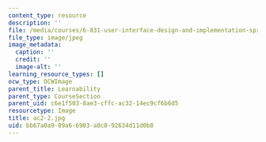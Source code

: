 ```yaml
---
content_type: resource
description: ''
file: /media/courses/6-831-user-interface-design-and-implementation-spring-2011/bb67a0a989a66903a0c892634d11d0b8_ac2-2.jpg
file_type: image/jpeg
image_metadata:
  caption: ''
  credit: ''
  image-alt: ''
learning_resource_types: []
ocw_type: OCWImage
parent_title: Learnability
parent_type: CourseSection
parent_uid: c6e1f503-8ae3-cffc-ac32-14ec9cf6b6d5
resourcetype: Image
title: ac2-2.jpg
uid: bb67a0a9-89a6-6903-a0c8-92634d11d0b8
---
```

